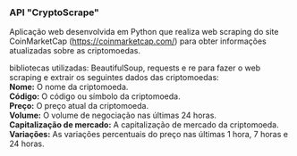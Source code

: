 ### API "CryptoScrape" 

Aplicação web desenvolvida em Python que realiza web scraping do site CoinMarketCap (https://coinmarketcap.com/) para obter informações atualizadas sobre as criptomoedas.

bibliotecas utilizadas: BeautifulSoup, requests e re para fazer o web scraping e extrair os seguintes dados das criptomoedas:<br>
<b>Nome:</b> O nome da criptomoeda.<br>
<b>Código:</b> O código ou símbolo da criptomoeda.<br>
<b>Preço:</b> O preço atual da criptomoeda.<br>
<b>Volume:</b> O volume de negociação nas últimas 24 horas.<br>
<b>Capitalização de mercado:</b> A capitalização de mercado da criptomoeda.<br>
<b>Variações:</b> As variações percentuais do preço nas últimas 1 hora, 7 horas e 24 horas.<br>
